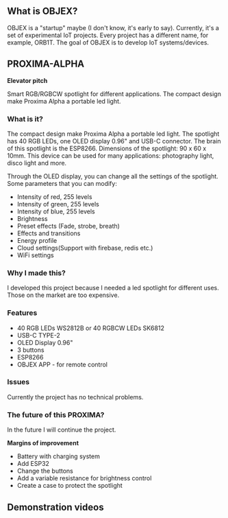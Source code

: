 ## What is OBJEX?
OBJEX is a "startup" maybe (I don't know, it's early to say). 
Currently, it's a set of experimental IoT projects. Every project has a different name, for example, ORB1T.
The goal of OBJEX is to develop IoT systems/devices.

## PROXIMA-ALPHA

**Elevator pitch**

Smart RGB/RGBCW spotlight for different applications. The compact design make Proxima Alpha a portable led light.

### What is it?
The compact design make Proxima Alpha a portable led light. The spotlight has 40 RGB LEDs, one OLED display 0.96" and USB-C connector.
The brain of this spotlight is the ESP8266. Dimensions of the spotlight: 90 x 60 x 10mm.
This device can be used for many applications:
photography light, disco light and more.

Through the OLED display, you can change all the settings of the spotlight.
Some parameters that you can modify:
- Intensity of red, 255 levels
- Intensity of green, 255 levels
- Intensity of blue, 255 levels
- Brightness
- Preset effects (Fade, strobe, breath)
- Effects and transitions
- Energy profile
- Cloud settings(Support with firebase, redis etc.)
- WiFi settings


### Why I made this?
I developed this project because I needed a led spotlight for different uses. Those on the market are too expensive.

### Features

- 40 RGB LEDs WS2812B or 40 RGBCW LEDs SK6812
- USB-C TYPE-2
- OLED Display 0.96"
- 3 buttons
- ESP8266
- OBJEX APP - for remote control

### Issues
Currently the project has no technical problems.

### The future of this PROXIMA?
In the future I will continue the project.

**Margins of improvement**

- Battery with charging system
- Add ESP32
- Change the buttons
- Add a variable resistance for brightness control
- Create a case to protect the spotlight

## Demonstration videos
